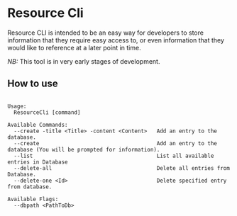 # Resource Cli

Resource CLI is intended to be an easy way for developers to store information that they require easy access to, or even information that they would like to reference at a later point in time.

*NB:* This tool is in very early stages of development.

## How to use

```code

Usage:
  ResourceCli [command]

Available Commands:
  --create -title <Title> -content <Content>   Add an entry to the database.
  --create                                     Add an entry to the database (You will be prompted for information).
  --list                                       List all available entries in Database
  --delete-all                                 Delete all entries from Database.
  --delete-one <Id>                            Delete specified entry from database.

Available Flags:
  --dbpath <PathToDb>

```
